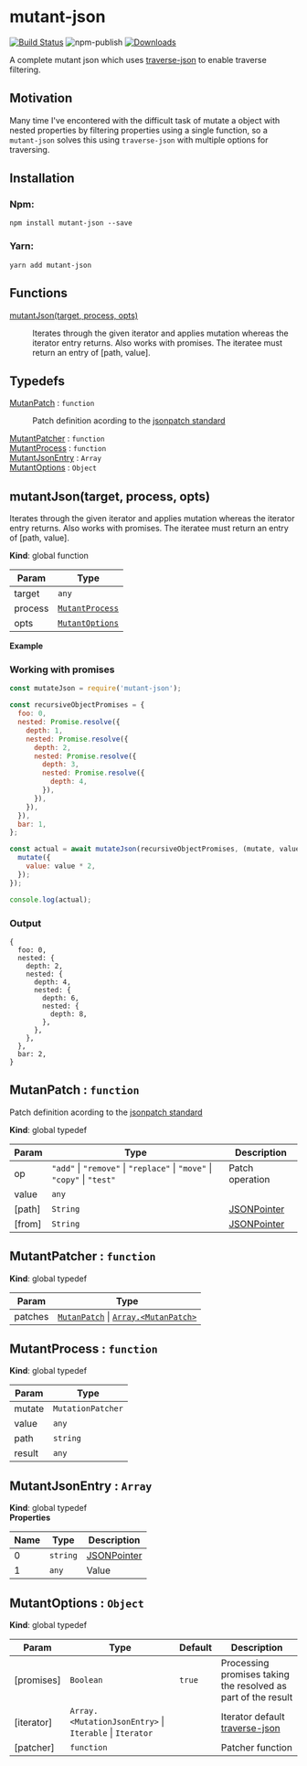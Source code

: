 # mutant-json

[![Build Status](https://travis-ci.org/rubeniskov/mutant-json.svg?branch=master)](https://travis-ci.org/rubeniskov/mutant-json)
![npm-publish](https://github.com/rubeniskov/mutant-json/workflows/npm-publish/badge.svg)
[![Downloads](https://img.shields.io/npm/dw/mutant-json)](https://www.npmjs.com/package/mutant-json)

A complete mutant json which uses [traverse-json](https://github.com/rubeniskov/traverse-json) to enable traverse filtering.

## Motivation

Many time I've encontered with the difficult task of mutate a object with nested properties by filtering properties using a single function, so a `mutant-json` solves this using `traverse-json` with multiple options for traversing.


## Installation

### Npm:
```shell
npm install mutant-json --save
```
### Yarn:
```shell
yarn add mutant-json
```
## Functions

<dl>
<dt><a href="#mutantJson">mutantJson(target, process, opts)</a></dt>
<dd><p>Iterates through the given iterator and applies mutation
whereas the iterator entry returns. Also works with promises.
The iteratee must return an entry of [path, value].</p>
</dd>
</dl>

## Typedefs

<dl>
<dt><a href="#MutanPatch">MutanPatch</a> : <code>function</code></dt>
<dd><p>Patch definition acording to the <a href="http://jsonpatch.com/">jsonpatch standard</a></p>
</dd>
<dt><a href="#MutantPatcher">MutantPatcher</a> : <code>function</code></dt>
<dd></dd>
<dt><a href="#MutantProcess">MutantProcess</a> : <code>function</code></dt>
<dd></dd>
<dt><a href="#MutantJsonEntry">MutantJsonEntry</a> : <code>Array</code></dt>
<dd></dd>
<dt><a href="#MutantOptions">MutantOptions</a> : <code>Object</code></dt>
<dd></dd>
</dl>

<a name="mutantJson"></a>

## mutantJson(target, process, opts)
Iterates through the given iterator and applies mutation
whereas the iterator entry returns. Also works with promises.
The iteratee must return an entry of [path, value].

**Kind**: global function  

| Param | Type |
| --- | --- |
| target | <code>any</code> | 
| process | [<code>MutantProcess</code>](#MutantProcess) | 
| opts | [<code>MutantOptions</code>](#MutantOptions) | 

**Example**  
### Working with promises

```javascript
const mutateJson = require('mutant-json');

const recursiveObjectPromises = {
  foo: 0,
  nested: Promise.resolve({
    depth: 1,
    nested: Promise.resolve({
      depth: 2,
      nested: Promise.resolve({
        depth: 3,
        nested: Promise.resolve({
          depth: 4,
        }),
      }),
    }),
  }),
  bar: 1,
};

const actual = await mutateJson(recursiveObjectPromises, (mutate, value) => {
  mutate({
    value: value * 2,
  });
});

console.log(actual);
```

### Output
```
{
  foo: 0,
  nested: {
    depth: 2,
    nested: {
      depth: 4,
      nested: {
        depth: 6,
        nested: {
          depth: 8,
        },
      },
    },
  },
  bar: 2,
}
```
<a name="MutanPatch"></a>

## MutanPatch : <code>function</code>
Patch definition acording to the [jsonpatch standard](http://jsonpatch.com/)

**Kind**: global typedef  

| Param | Type | Description |
| --- | --- | --- |
| op | <code>&quot;add&quot;</code> \| <code>&quot;remove&quot;</code> \| <code>&quot;replace&quot;</code> \| <code>&quot;move&quot;</code> \| <code>&quot;copy&quot;</code> \| <code>&quot;test&quot;</code> | Patch operation |
| value | <code>any</code> |  |
| [path] | <code>String</code> | [JSONPointer](https://tools.ietf.org/html/rfc6901) |
| [from] | <code>String</code> | [JSONPointer](https://tools.ietf.org/html/rfc6901) |

<a name="MutantPatcher"></a>

## MutantPatcher : <code>function</code>
**Kind**: global typedef  

| Param | Type |
| --- | --- |
| patches | [<code>MutanPatch</code>](#MutanPatch) \| [<code>Array.&lt;MutanPatch&gt;</code>](#MutanPatch) | 

<a name="MutantProcess"></a>

## MutantProcess : <code>function</code>
**Kind**: global typedef  

| Param | Type |
| --- | --- |
| mutate | <code>MutationPatcher</code> | 
| value | <code>any</code> | 
| path | <code>string</code> | 
| result | <code>any</code> | 

<a name="MutantJsonEntry"></a>

## MutantJsonEntry : <code>Array</code>
**Kind**: global typedef  
**Properties**

| Name | Type | Description |
| --- | --- | --- |
| 0 | <code>string</code> | [JSONPointer](https://tools.ietf.org/html/rfc6901) |
| 1 | <code>any</code> | Value |

<a name="MutantOptions"></a>

## MutantOptions : <code>Object</code>
**Kind**: global typedef  

| Param | Type | Default | Description |
| --- | --- | --- | --- |
| [promises] | <code>Boolean</code> | <code>true</code> | Processing promises taking the resolved as part of the result |
| [iterator] | <code>Array.&lt;MutationJsonEntry&gt;</code> \| <code>Iterable</code> \| <code>Iterator</code> |  | Iterator default [traverse-json](https://github.com/rubeniskov/traverse-json) |
| [patcher] | <code>function</code> |  | Patcher function |

